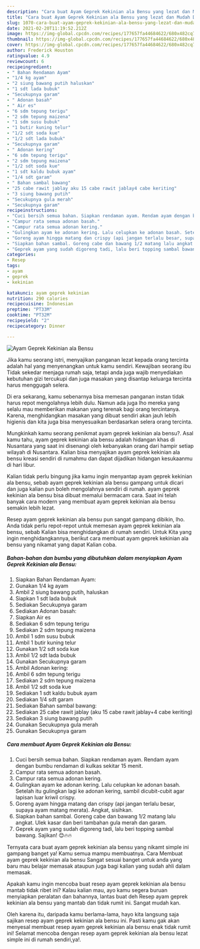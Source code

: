 ```yaml
---
description: "Cara buat Ayam Geprek Kekinian ala Bensu yang lezat dan Mudah Dibuat"
title: "Cara buat Ayam Geprek Kekinian ala Bensu yang lezat dan Mudah Dibuat"
slug: 1070-cara-buat-ayam-geprek-kekinian-ala-bensu-yang-lezat-dan-mudah-dibuat
date: 2021-02-20T11:19:52.212Z
image: https://img-global.cpcdn.com/recipes/177657fa44684622/680x482cq70/ayam-geprek-kekinian-ala-bensu-foto-resep-utama.jpg
thumbnail: https://img-global.cpcdn.com/recipes/177657fa44684622/680x482cq70/ayam-geprek-kekinian-ala-bensu-foto-resep-utama.jpg
cover: https://img-global.cpcdn.com/recipes/177657fa44684622/680x482cq70/ayam-geprek-kekinian-ala-bensu-foto-resep-utama.jpg
author: Frederick Houston
ratingvalue: 4.9
reviewcount: 6
recipeingredient:
- " Bahan Rendaman Ayam"
- "1/4 kg ayam"
- "2 siung bawang putih haluskan"
- "1 sdt lada bubuk"
- "Secukupnya garam"
- " Adonan basah"
- " Air es"
- "6 sdm tepung terigu"
- "2 sdm tepung maizena"
- "1 sdm susu bubuk"
- "1 butir kuning telur"
- "1/2 sdt soda kue"
- "1/2 sdt lada bubuk"
- "Secukupnya garam"
- " Adonan kering"
- "6 sdm tepung terigu"
- "2 sdm tepung maizena"
- "1/2 sdt soda kue"
- "1 sdt kaldu bubuk ayam"
- "1/4 sdt garam"
- " Bahan sambal bawang"
- "25 cabe rawit jablay aku 15 cabe rawit jablay4 cabe keriting"
- "3 siung bawang putih"
- "Secukupnya gula merah"
- "Secukupnya garam"
recipeinstructions:
- "Cuci bersih semua bahan. Siapkan rendaman ayam. Rendam ayam dengan bumbu rendaman di kulkas sekitar 15 menit."
- "Campur rata semua adonan basah."
- "Campur rata semua adonan kering."
- "Gulingkan ayam ke adonan kering. Lalu celupkan ke adonan basah. Setelah itu gulingkan lagi ke adonan kering, sambil dicubit-cubit agar lapisan luar kriwil crispy."
- "Goreng ayam hingga matang dan crispy (api jangan terlalu besar, supaya ayam matang merata). Angkat, sisihkan."
- "Siapkan bahan sambal. Goreng cabe dan bawang 1/2 matang lalu angkat. Ulek kasar dan beri tambahan gula merah dan garam."
- "Geprek ayam yang sudah digoreng tadi, lalu beri topping sambal bawang. Sajikan! 😊🔥🔥"
categories:
- Resep
tags:
- ayam
- geprek
- kekinian

katakunci: ayam geprek kekinian 
nutrition: 290 calories
recipecuisine: Indonesian
preptime: "PT33M"
cooktime: "PT32M"
recipeyield: "2"
recipecategory: Dinner

---
```



![Ayam Geprek Kekinian ala Bensu](https://img-global.cpcdn.com/recipes/177657fa44684622/680x482cq70/ayam-geprek-kekinian-ala-bensu-foto-resep-utama.jpg)

Jika kamu seorang istri, menyajikan panganan lezat kepada orang tercinta adalah hal yang menyenangkan untuk kamu sendiri. Kewajiban seorang ibu Tidak sekedar menjaga rumah saja, tetapi anda juga wajib menyediakan kebutuhan gizi tercukupi dan juga masakan yang disantap keluarga tercinta harus menggugah selera.

Di era  sekarang, kamu sebenarnya bisa memesan panganan instan tidak harus repot mengolahnya lebih dulu. Namun ada juga lho mereka yang selalu mau memberikan makanan yang terenak bagi orang tercintanya. Karena, menghidangkan masakan yang dibuat sendiri akan jauh lebih higienis dan kita juga bisa menyesuaikan berdasarkan selera orang tercinta. 



Mungkinkah kamu seorang penikmat ayam geprek kekinian ala bensu?. Asal kamu tahu, ayam geprek kekinian ala bensu adalah hidangan khas di Nusantara yang saat ini disenangi oleh kebanyakan orang dari hampir setiap wilayah di Nusantara. Kalian bisa menyajikan ayam geprek kekinian ala bensu kreasi sendiri di rumahmu dan dapat dijadikan hidangan kesukaanmu di hari libur.

Kalian tidak perlu bingung jika kamu ingin menyantap ayam geprek kekinian ala bensu, sebab ayam geprek kekinian ala bensu gampang untuk dicari dan juga kalian pun boleh mengolahnya sendiri di rumah. ayam geprek kekinian ala bensu bisa dibuat memalui bermacam cara. Saat ini telah banyak cara modern yang membuat ayam geprek kekinian ala bensu semakin lebih lezat.

Resep ayam geprek kekinian ala bensu pun sangat gampang dibikin, lho. Anda tidak perlu repot-repot untuk memesan ayam geprek kekinian ala bensu, sebab Kalian bisa menghidangkan di rumah sendiri. Untuk Kita yang ingin menghidangkannya, berikut cara membuat ayam geprek kekinian ala bensu yang nikamat yang dapat Kalian coba.

<!--inarticleads1-->

##### Bahan-bahan dan bumbu yang dibutuhkan dalam menyiapkan Ayam Geprek Kekinian ala Bensu:

1. Siapkan  Bahan Rendaman Ayam:
1. Gunakan 1/4 kg ayam
1. Ambil 2 siung bawang putih, haluskan
1. Siapkan 1 sdt lada bubuk
1. Sediakan Secukupnya garam
1. Sediakan  Adonan basah:
1. Siapkan  Air es
1. Sediakan 6 sdm tepung terigu
1. Sediakan 2 sdm tepung maizena
1. Ambil 1 sdm susu bubuk
1. Ambil 1 butir kuning telur
1. Gunakan 1/2 sdt soda kue
1. Ambil 1/2 sdt lada bubuk
1. Gunakan Secukupnya garam
1. Ambil  Adonan kering:
1. Ambil 6 sdm tepung terigu
1. Sediakan 2 sdm tepung maizena
1. Ambil 1/2 sdt soda kue
1. Sediakan 1 sdt kaldu bubuk ayam
1. Sediakan 1/4 sdt garam
1. Sediakan  Bahan sambal bawang:
1. Sediakan 25 cabe rawit jablay (aku 15 cabe rawit jablay+4 cabe keriting)
1. Sediakan 3 siung bawang putih
1. Gunakan Secukupnya gula merah
1. Gunakan Secukupnya garam




<!--inarticleads2-->

##### Cara membuat Ayam Geprek Kekinian ala Bensu:

1. Cuci bersih semua bahan. Siapkan rendaman ayam. Rendam ayam dengan bumbu rendaman di kulkas sekitar 15 menit.
1. Campur rata semua adonan basah.
1. Campur rata semua adonan kering.
1. Gulingkan ayam ke adonan kering. Lalu celupkan ke adonan basah. Setelah itu gulingkan lagi ke adonan kering, sambil dicubit-cubit agar lapisan luar kriwil crispy.
1. Goreng ayam hingga matang dan crispy (api jangan terlalu besar, supaya ayam matang merata). Angkat, sisihkan.
1. Siapkan bahan sambal. Goreng cabe dan bawang 1/2 matang lalu angkat. Ulek kasar dan beri tambahan gula merah dan garam.
1. Geprek ayam yang sudah digoreng tadi, lalu beri topping sambal bawang. Sajikan! 😊🔥🔥




Ternyata cara buat ayam geprek kekinian ala bensu yang nikamt simple ini gampang banget ya! Kamu semua mampu membuatnya. Cara Membuat ayam geprek kekinian ala bensu Sangat sesuai banget untuk anda yang baru mau belajar memasak ataupun juga bagi kalian yang sudah ahli dalam memasak.

Apakah kamu ingin mencoba buat resep ayam geprek kekinian ala bensu mantab tidak ribet ini? Kalau kalian mau, ayo kamu segera buruan menyiapkan peralatan dan bahannya, lantas buat deh Resep ayam geprek kekinian ala bensu yang mantab dan tidak rumit ini. Sangat mudah kan. 

Oleh karena itu, daripada kamu berlama-lama, hayo kita langsung saja sajikan resep ayam geprek kekinian ala bensu ini. Pasti kamu gak akan menyesal membuat resep ayam geprek kekinian ala bensu enak tidak rumit ini! Selamat mencoba dengan resep ayam geprek kekinian ala bensu lezat simple ini di rumah sendiri,ya!.

